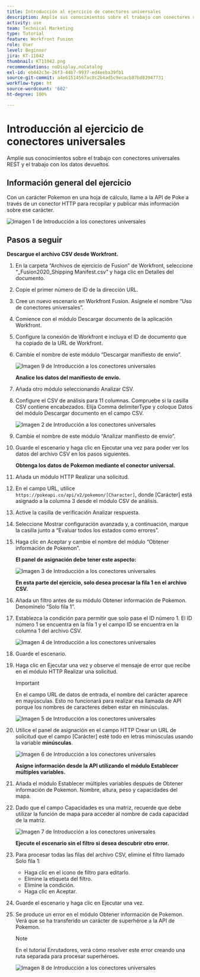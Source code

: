 ```yaml
---
title: Introducción al ejercicio de conectores universales
description: Amplíe sus conocimientos sobre el trabajo con conectores universales REST y el trabajo con los datos devueltos.
activity: use
team: Technical Marketing
type: Tutorial
feature: Workfront Fusion
role: User
level: Beginner
jira: KT-11042
thumbnail: KT11042.png
recommendations: noDisplay,noCatalog
exl-id: eb442c3e-26f3-44b7-9937-ed4eeba39fb1
source-git-commit: a4e61514567ac8c2b4ad5c9ecacb87bd83947731
workflow-type: ht
source-wordcount: '602'
ht-degree: 100%

---
```


# Introducción al ejercicio de conectores universales

Amplíe sus conocimientos sobre el trabajo con conectores universales REST y el trabajo con los datos devueltos.

## Información general del ejercicio

Con un carácter Pokemon en una hoja de cálculo, llame a la API de Poke a través de un conector HTTP para recopilar y publicar más información sobre ese carácter.

![Imagen 1 de Introducción a los conectores universales](../12-exercises/assets/introduction-to-universal-connectors-walkthrough-1.png)

## Pasos a seguir

**Descargue el archivo CSV desde Workfront.**

1. En la carpeta “Archivos de ejercicio de Fusion” de Workfront, seleccione “_Fusion2020_Shipping Manifest.csv” y haga clic en Detalles del documento.
1. Copie el primer número de ID de la dirección URL.
1. Cree un nuevo escenario en Workfront Fusion. Asígnele el nombre “Uso de conectores universales”.
1. Comience con el módulo Descargar documento de la aplicación Workfront.
1. Configure la conexión de Workfront e incluya el ID de documento que ha copiado de la URL de Workfront.
1. Cambie el nombre de este módulo “Descargar manifiesto de envío”.

   ![Imagen 9 de Introducción a los conectores universales](../12-exercises/assets/introduction-to-universal-connectors-walkthrough-9.png)

   **Analice los datos del manifiesto de envío.**

1. Añada otro módulo seleccionando Analizar CSV.
1. Configure el CSV de análisis para 11 columnas. Compruebe si la casilla CSV contiene encabezados. Elija Comma delimiterType y coloque Datos del módulo Descargar documento en el campo CSV.

   ![Imagen 2 de Introducción a los conectores universales](../12-exercises/assets/introduction-to-universal-connectors-walkthrough-2.png)

1. Cambie el nombre de este módulo “Analizar manifiesto de envío”.
1. Guarde el escenario y haga clic en Ejecutar una vez para poder ver los datos del archivo CSV en los pasos siguientes.

   **Obtenga los datos de Pokemon mediante el conector universal.**

1. Añada un módulo HTTP Realizar una solicitud.
1. En el campo URL, utilice `https://pokeapi.co/api/v2/pokemon/[Character]`, donde [Carácter] está asignado a la columna 3 desde el módulo CSV de análisis.
1. Active la casilla de verificación Analizar respuesta.
1. Seleccione Mostrar configuración avanzada y, a continuación, marque la casilla junto a “Evaluar todos los estados como errores”.
1. Haga clic en Aceptar y cambie el nombre del módulo “Obtener información de Pokemon”.

   **El panel de asignación debe tener este aspecto:**

   ![Imagen 3 de Introducción a los conectores universales](../12-exercises/assets/introduction-to-universal-connectors-walkthrough-3.png)

   **En esta parte del ejercicio, solo desea procesar la fila 1 en el archivo CSV.**

1. Añada un filtro antes de su módulo Obtener información de Pokemon. Denomínelo “Solo fila 1”.
1. Establezca la condición para permitir que solo pase el ID número 1. El ID número 1 se encuentra en la fila 1 y el campo ID se encuentra en la columna 1 del archivo CSV.

   ![Imagen 4 de Introducción a los conectores universales](../12-exercises/assets/introduction-to-universal-connectors-walkthrough-4.png)

1. Guarde el escenario.
1. Haga clic en Ejecutar una vez y observe el mensaje de error que recibe en el módulo HTTP Realizar una solicitud.

   >[!IMPORTANT]
   >
   >En el campo URL de datos de entrada, el nombre del carácter aparece en mayúsculas. Esto no funcionará para realizar esa llamada de API porque los nombres de caracteres deben estar en minúsculas.

   ![Imagen 5 de Introducción a los conectores universales](../12-exercises/assets/introduction-to-universal-connectors-walkthrough-5.png)

1. Utilice el panel de asignación en el campo HTTP Crear un URL de solicitud que el campo [Carácter] esté todo en letras minúsculas usando la variable **minúsculas**.

   ![Imagen 6 de Introducción a los conectores universales](../12-exercises/assets/introduction-to-universal-connectors-walkthrough-6.png)

   **Asigne información desde la API utilizando el módulo Establecer múltiples variables.**

1. Añada el módulo Establecer múltiples variables después de Obtener información de Pokemon. Nombre, altura, peso y capacidades del mapa.
1. Dado que el campo Capacidades es una matriz, recuerde que debe utilizar la función de mapa para acceder al nombre de cada capacidad de la matriz.

   ![Imagen 7 de Introducción a los conectores universales](../12-exercises/assets/introduction-to-universal-connectors-walkthrough-7.png)

   **Ejecute el escenario sin el filtro si desea descubrir otro error.**

1. Para procesar todas las filas del archivo CSV, elimine el filtro llamado Solo fila 1:

   + Haga clic en el icono de filtro para editarlo.
   + Elimine la etiqueta del filtro.
   + Elimine la condición.
   + Haga clic en Aceptar.

1. Guarde el escenario y haga clic en Ejecutar una vez.
1. Se produce un error en el módulo Obtener información de Pokemon. Verá que se ha transferido un carácter de superhéroe a la API de Pokemon.

   >[!NOTE]
   >
   >En el tutorial Enrutadores, verá cómo resolver este error creando una ruta separada para procesar superhéroes.

   ![Imagen 8 de Introducción a los conectores universales](../12-exercises/assets/introduction-to-universal-connectors-walkthrough-8.png)
